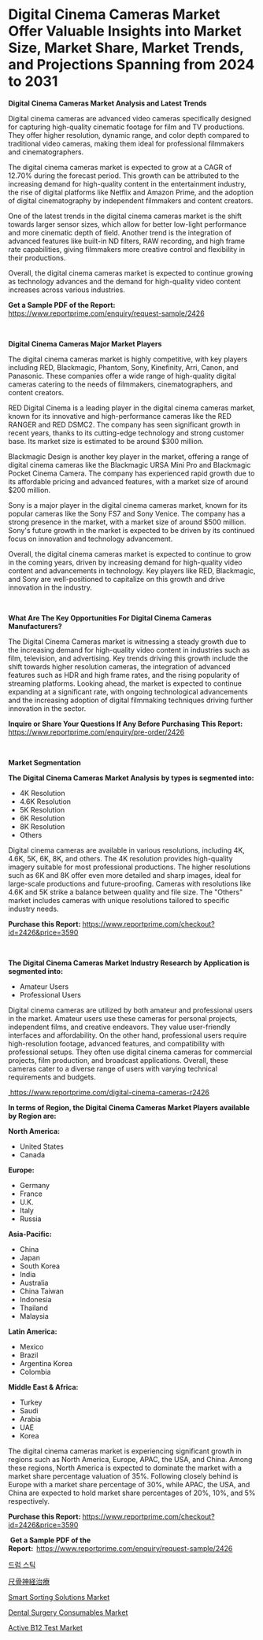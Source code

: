 <p><h1>Digital Cinema Cameras Market Offer Valuable Insights into Market Size, Market Share, Market Trends, and Projections Spanning from 2024 to 2031</h1></p><p><strong>Digital Cinema Cameras Market Analysis and Latest Trends</strong></p>
<p><p>Digital cinema cameras are advanced video cameras specifically designed for capturing high-quality cinematic footage for film and TV productions. They offer higher resolution, dynamic range, and color depth compared to traditional video cameras, making them ideal for professional filmmakers and cinematographers.</p><p>The digital cinema cameras market is expected to grow at a CAGR of 12.70% during the forecast period. This growth can be attributed to the increasing demand for high-quality content in the entertainment industry, the rise of digital platforms like Netflix and Amazon Prime, and the adoption of digital cinematography by independent filmmakers and content creators.</p><p>One of the latest trends in the digital cinema cameras market is the shift towards larger sensor sizes, which allow for better low-light performance and more cinematic depth of field. Another trend is the integration of advanced features like built-in ND filters, RAW recording, and high frame rate capabilities, giving filmmakers more creative control and flexibility in their productions.</p><p>Overall, the digital cinema cameras market is expected to continue growing as technology advances and the demand for high-quality video content increases across various industries.</p></p>
<p><strong>Get a Sample PDF of the Report:&nbsp;</strong> <a href="https://www.reportprime.com/enquiry/request-sample/2426">https://www.reportprime.com/enquiry/request-sample/2426</a></p>
<p>&nbsp;</p>
<p><strong>Digital Cinema Cameras Major Market Players</strong></p>
<p><p>The digital cinema cameras market is highly competitive, with key players including RED, Blackmagic, Phantom, Sony, Kinefinity, Arri, Canon, and Panasonic. These companies offer a wide range of high-quality digital cameras catering to the needs of filmmakers, cinematographers, and content creators.</p><p>RED Digital Cinema is a leading player in the digital cinema cameras market, known for its innovative and high-performance cameras like the RED RANGER and RED DSMC2. The company has seen significant growth in recent years, thanks to its cutting-edge technology and strong customer base. Its market size is estimated to be around $300 million.</p><p>Blackmagic Design is another key player in the market, offering a range of digital cinema cameras like the Blackmagic URSA Mini Pro and Blackmagic Pocket Cinema Camera. The company has experienced rapid growth due to its affordable pricing and advanced features, with a market size of around $200 million.</p><p>Sony is a major player in the digital cinema cameras market, known for its popular cameras like the Sony FS7 and Sony Venice. The company has a strong presence in the market, with a market size of around $500 million. Sony's future growth in the market is expected to be driven by its continued focus on innovation and technology advancement.</p><p>Overall, the digital cinema cameras market is expected to continue to grow in the coming years, driven by increasing demand for high-quality video content and advancements in technology. Key players like RED, Blackmagic, and Sony are well-positioned to capitalize on this growth and drive innovation in the industry.</p></p>
<p>&nbsp;</p>
<p><strong>What Are The Key Opportunities For Digital Cinema Cameras Manufacturers?</strong></p>
<p><p>The Digital Cinema Cameras market is witnessing a steady growth due to the increasing demand for high-quality video content in industries such as film, television, and advertising. Key trends driving this growth include the shift towards higher resolution cameras, the integration of advanced features such as HDR and high frame rates, and the rising popularity of streaming platforms. Looking ahead, the market is expected to continue expanding at a significant rate, with ongoing technological advancements and the increasing adoption of digital filmmaking techniques driving further innovation in the sector.</p></p>
<p><strong>Inquire or Share Your Questions If Any Before Purchasing This Report:</strong> <a href="https://www.reportprime.com/enquiry/pre-order/2426">https://www.reportprime.com/enquiry/pre-order/2426</a></p>
<p>&nbsp;</p>
<p><strong>Market Segmentation</strong></p>
<p><strong>The Digital Cinema Cameras Market Analysis by types is segmented into:</strong></p>
<p><ul><li>4K Resolution</li><li>4.6K Resolution</li><li>5K Resolution</li><li>6K Resolution</li><li>8K Resolution</li><li>Others</li></ul></p>
<p><p>Digital cinema cameras are available in various resolutions, including 4K, 4.6K, 5K, 6K, 8K, and others. The 4K resolution provides high-quality imagery suitable for most professional productions. The higher resolutions such as 6K and 8K offer even more detailed and sharp images, ideal for large-scale productions and future-proofing. Cameras with resolutions like 4.6K and 5K strike a balance between quality and file size. The "Others" market includes cameras with unique resolutions tailored to specific industry needs.</p></p>
<p><strong>Purchase this Report:&nbsp;</strong><a href="https://www.reportprime.com/checkout?id=2426&price=3590">https://www.reportprime.com/checkout?id=2426&price=3590</a></p>
<p>&nbsp;</p>
<p><strong>The Digital Cinema Cameras Market Industry Research by Application is segmented into:</strong></p>
<p><ul><li>Amateur Users</li><li>Professional Users</li></ul></p>
<p><p>Digital cinema cameras are utilized by both amateur and professional users in the market. Amateur users use these cameras for personal projects, independent films, and creative endeavors. They value user-friendly interfaces and affordability. On the other hand, professional users require high-resolution footage, advanced features, and compatibility with professional setups. They often use digital cinema cameras for commercial projects, film production, and broadcast applications. Overall, these cameras cater to a diverse range of users with varying technical requirements and budgets.</p></p>
<p><a href="https://www.reportprime.com/digital-cinema-cameras-r2426">&nbsp;https://www.reportprime.com/digital-cinema-cameras-r2426</a></p>
<p><strong>In terms of Region, the Digital Cinema Cameras Market Players available by Region are:</strong></p>
<p>
    <p> <strong> North America: </strong>
        <ul>
            <li>United States</li>
            <li>Canada</li>
        </ul>
        </p> 
    <p> <strong> Europe: </strong>
        <ul>
            <li>Germany</li>
            <li>France</li>
            <li>U.K.</li>
            <li>Italy</li>
            <li>Russia</li>
        </ul>
        </p> 
    <p> <strong> Asia-Pacific: </strong>
        <ul>
            <li>China</li>
            <li>Japan</li>
            <li>South Korea</li>
            <li>India</li>
            <li>Australia</li>
            <li>China Taiwan</li>
            <li>Indonesia</li>
            <li>Thailand</li>
            <li>Malaysia</li>
        </ul>
        </p> 
    <p> <strong> Latin America: </strong>
        <ul>
            <li>Mexico</li>
            <li>Brazil</li>
            <li>Argentina Korea</li>
            <li>Colombia</li>
        </ul>
        </p> 
    <p> <strong> Middle East & Africa: </strong>
        <ul>
            <li>Turkey</li>
            <li>Saudi</li>
            <li>Arabia</li>
            <li>UAE</li>
            <li>Korea</li>
        </ul>
    </p>
    </p>
<p><p>The digital cinema cameras market is experiencing significant growth in regions such as North America, Europe, APAC, the USA, and China. Among these regions, North America is expected to dominate the market with a market share percentage valuation of 35%. Following closely behind is Europe with a market share percentage of 30%, while APAC, the USA, and China are expected to hold market share percentages of 20%, 10%, and 5% respectively.</p></p>
<p><strong>Purchase this Report: </strong><a href="https://www.reportprime.com/checkout?id=2426&price=3590">https://www.reportprime.com/checkout?id=2426&price=3590</a></p>
<p>&nbsp;<strong>Get a Sample PDF of the Report:&nbsp;&nbsp;</strong><a href="https://www.reportprime.com/enquiry/request-sample/2426">https://www.reportprime.com/enquiry/request-sample/2426</a></p>
<p><strong></strong></p>
<p><p><a href="https://medium.com/@gasberkah99_48013/%EB%B6%81%EA%B6%81-%EC%8B%9C%EC%9E%A5-%EC%A1%B0%EC%82%AC-%EB%B3%B4%EA%B3%A0%EC%84%9C-2024%EB%85%84%EB%B6%80%ED%84%B0-2031%EB%85%84%EA%B9%8C%EC%A7%80-5-8-%EC%9D%98-%EC%95%88%EC%A0%95%EB%90%9C-cagr%EB%A1%9C-%EC%8B%9C%EC%9E%A5-%EC%98%88%EC%B8%A1-%EB%B0%8F-%EC%84%B1%EC%9E%A5-%EC%A0%84%EB%A7%9D-3539ba4a4881">드럼 스틱</a></p><p><a href="https://medium.com/@verajwilson971/%E5%B0%BA%E9%AA%A8%E7%A5%9E%E7%B5%8C%E6%B2%BB%E7%99%82%E5%B8%82%E5%A0%B4%E8%AA%BF%E6%9F%BB%E3%83%AC%E3%83%9D%E3%83%BC%E3%83%88%E3%81%AB%E3%81%AF-%E5%B8%82%E5%A0%B4%E8%A6%8F%E6%A8%A1-%E3%82%B7%E3%82%A7%E3%82%A2-%E6%88%90%E9%95%B7%E7%8E%87%E3%81%AB%E9%96%A2%E3%81%99%E3%82%8B%E5%88%86%E6%9E%90%E3%81%8C%E5%90%AB%E3%81%BE%E3%82%8C%E3%81%A6%E3%81%8A%E3%82%8A-2024%E5%B9%B4%E3%81%8B%E3%82%892031%E5%B9%B4%E3%81%BE%E3%81%A7%E3%81%AE%E4%BA%88%E6%B8%AC%E3%81%A7%E3%81%AF7-9-%E3%81%AEcagr%E3%81%8C%E4%BA%88%E6%83%B3%E3%81%95%E3%82%8C%E3%81%A6%E3%81%84%E3%81%BE%E3%81%99-a0292466c8ef">尺骨神経治療</a></p><p><a href="https://www.linkedin.com/pulse/global-smart-sorting-solutions-market-status-2024-2031-hueac">Smart Sorting Solutions Market</a></p><p><a href="https://medium.com/@ralphyoung1949/global-dental-surgery-consumables-market-size-share-analysis-by-product-type-by-application-4d57a1957fda">Dental Surgery Consumables Market</a></p><p><a href="https://issuu.com/reportprime-2/docs/active-b12-test-market-size-2030.pptx">Active B12 Test Market</a></p></p>